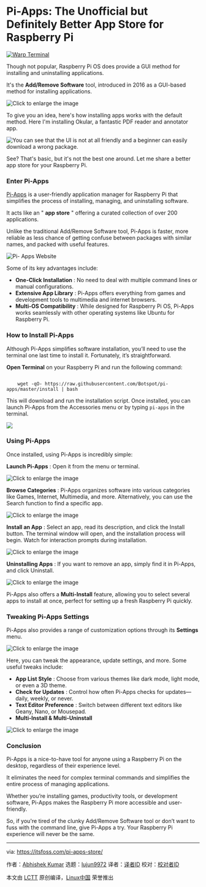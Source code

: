 [#]: subject: "Pi-Apps: The Unofficial but Definitely Better App Store for Raspberry Pi"
[#]: via: "https://itsfoss.com/pi-apps-store/"
[#]: author: "Abhishek Kumar https://itsfoss.com/author/abhishek-kumar/"
[#]: collector: "lujun9972/lctt-scripts-1705972010"
[#]: translator: " "
[#]: reviewer: " "
[#]: publisher: " "
[#]: url: " "

Pi-Apps: The Unofficial but Definitely Better App Store for Raspberry Pi
======

[![Warp Terminal][1]][2]

Though not popular, Raspberry Pi OS does provide a GUI method for installing and uninstalling applications.

It's the **Add/Remove Software** tool, introduced in 2016 as a GUI-based method for installing applications.

![Click to enlarge the image][3]

To give you an idea, here's how installing apps works with the default method. Here I'm installing Okular, a fantastic PDF reader and annotator app.

![You can see that the UI is not at all friendly and a beginner can easily download a wrong package.][4]

See? That's basic, but it's not the best one around. Let me share a better app store for your Raspberry Pi.

### Enter Pi-Apps

[Pi-Apps][5] is a user-friendly application manager for Raspberry Pi that simplifies the process of installing, managing, and uninstalling software.

It acts like an " **app store** " offering a curated collection of over 200 applications.

Unlike the traditional Add/Remove Software tool, Pi-Apps is faster, more reliable as less chance of getting confuse between packages with similar names, and packed with useful features.

![Pi- Apps Website][6]

Some of its key advantages include:

  * **One-Click Installation** : No need to deal with multiple command lines or manual configurations.
  * **Extensive App Library** : Pi-Apps offers everything from games and development tools to multimedia and internet browsers.
  * **Multi-OS Compatibility** : While designed for Raspberry Pi OS, Pi-Apps works seamlessly with other operating systems like Ubuntu for Raspberry Pi.



### How to Install Pi-Apps

Although Pi-Apps simplifies software installation, you’ll need to use the terminal one last time to install it. Fortunately, it’s straightforward.

**Open Terminal** on your Raspberry Pi and run the following command:

```

    wget -qO- https://raw.githubusercontent.com/Botspot/pi-apps/master/install | bash

```

This will download and run the installation script. Once installed, you can launch Pi-Apps from the Accessories menu or by typing `pi-apps` in the terminal.

![][7]

### Using Pi-Apps

Once installed, using Pi-Apps is incredibly simple:

**Launch Pi-Apps** : Open it from the menu or terminal.

![Click to enlarge the image][8]

**Browse Categories** : Pi-Apps organizes software into various categories like Games, Internet, Multimedia, and more. Alternatively, you can use the Search function to find a specific app.

![Click to enlarge the image][9]

**Install an App** : Select an app, read its description, and click the Install button. The terminal window will open, and the installation process will begin. Watch for interaction prompts during installation.

![Click to enlarge the image][10]

**Uninstalling Apps** : If you want to remove an app, simply find it in Pi-Apps, and click Uninstall.

![Click to enlarge the image][11]

Pi-Apps also offers a **Multi-Install** feature, allowing you to select several apps to install at once, perfect for setting up a fresh Raspberry Pi quickly.

### Tweaking Pi-Apps Settings

Pi-Apps also provides a range of customization options through its **Settings** menu.

![Click to enlarge the image][12]

Here, you can tweak the appearance, update settings, and more. Some useful tweaks include:

  * **App List Style** : Choose from various themes like dark mode, light mode, or even a 3D theme.
  * **Check for Updates** : Control how often Pi-Apps checks for updates—daily, weekly, or never.
  * **Text Editor Preference** : Switch between different text editors like Geany, Nano, or Mousepad.
  * **Multi-Install & Multi-Uninstall**



![Click to enlarge the image][13]

### Conclusion

Pi-Apps is a nice-to-have tool for anyone using a Raspberry Pi on the desktop, regardless of their experience level.

It eliminates the need for complex terminal commands and simplifies the entire process of managing applications.

Whether you’re installing games, productivity tools, or development software, Pi-Apps makes the Raspberry Pi more accessible and user-friendly.

So, if you're tired of the clunky Add/Remove Software tool or don’t want to fuss with the command line, give Pi-Apps a try. Your Raspberry Pi experience will never be the same.

--------------------------------------------------------------------------------

via: https://itsfoss.com/pi-apps-store/

作者：[Abhishek Kumar][a]
选题：[lujun9972][b]
译者：[译者ID](https://github.com/译者ID)
校对：[校对者ID](https://github.com/校对者ID)

本文由 [LCTT](https://github.com/LCTT/TranslateProject) 原创编译，[Linux中国](https://linux.cn/) 荣誉推出

[a]: https://itsfoss.com/author/abhishek-kumar/
[b]: https://github.com/lujun9972
[1]: https://itsfoss.com/assets/images/warp-terminal.webp
[2]: https://www.warp.dev?utm_source=its_foss&utm_medium=display&utm_campaign=linux_launch
[3]: https://itsfoss.com/content/images/2024/09/pi-apps-menu-for-add-rem-software-1.png
[4]: https://itsfoss.com/content/images/2024/09/pi-apps-add-rem-software.png
[5]: https://pi-apps.io/
[6]: https://itsfoss.com/content/images/2024/09/pi-apps-website.png
[7]: https://itsfoss.com/content/images/2024/09/pi-apps-installation-script.png
[8]: https://itsfoss.com/content/images/2024/09/pi-apps-menu-1.png
[9]: https://itsfoss.com/content/images/2024/09/pi-apps-main.png
[10]: https://itsfoss.com/content/images/2024/09/pi-apps-doom-installation.png
[11]: https://itsfoss.com/content/images/2024/09/pi-apps-uninstall-1.png
[12]: https://itsfoss.com/content/images/2024/09/pi-apps-settings.png
[13]: https://itsfoss.com/content/images/2024/09/pi-apps-settings-menu.png
